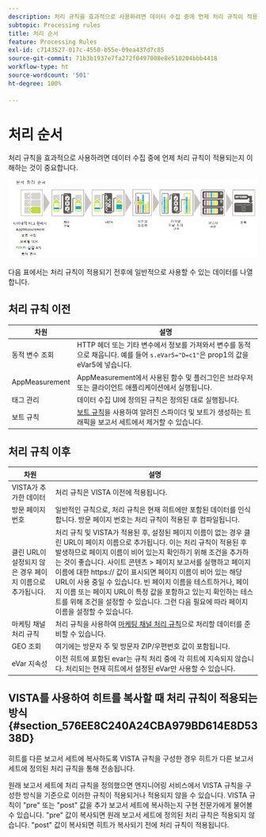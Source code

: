 ```yaml
---
description: 처리 규칙을 효과적으로 사용하려면 데이터 수집 중에 언제 처리 규칙이 적용되는지 이해하는 것이 중요합니다.
subtopic: Processing rules
title: 처리 순서
feature: Processing Rules
exl-id: c7143527-017c-4550-b55e-09ea437d7c85
source-git-commit: 71b3b1937e7fa272f0497008e8e510204bbb4418
workflow-type: ht
source-wordcount: '501'
ht-degree: 100%

---
```


# 처리 순서

처리 규칙을 효과적으로 사용하려면 데이터 수집 중에 언제 처리 규칙이 적용되는지 이해하는 것이 중요합니다.

![](assets/analytics_processing_order_test.png)

다음 표에서는 처리 규칙이 적용되기 전후에 일반적으로 사용할 수 있는 데이터를 나열합니다.

## 처리 규칙 이전

| 차원 | 설명 |
|--- |--- |
| 동적 변수 조회 | HTTP 헤더 또는 기타 변수에서 정보를 가져와서 변수를 동적으로 채웁니다. 예를 들어 `s.eVar5="D=c1"`은 prop1의 값을 eVar5에 넣습니다. |
| AppMeasurement | AppMeasurement에서 사용된 함수 및 플러그인은 브라우저 또는 클라이언트 애플리케이션에서 실행됩니다. |
| 태그 관리 | 데이터 수집 UI에 정의된 규칙은 정의된 대로 실행됩니다. |
| 보트 규칙 | [보트 규칙](/help/admin/admin/bot-removal/bot-rules.md)을 사용하여 알려진 스파이더 및 보트가 생성하는 트래픽을 보고서 세트에서 제거할 수 있습니다. |

## 처리 규칙 이후

| 차원 | 설명 |
|--- |--- |
| VISTA가 추가한 데이터 | 처리 규칙은 VISTA 이전에 적용됩니다. |
| 방문 페이지 번호 | 일반적인 규칙으로, 처리 규칙은 현재 히트에만 포함된 데이터를 인식합니다. 방문 페이지 번호는 처리 규칙이 적용된 후 컴파일됩니다. |
| 클린 URL이 설정되지 않은 경우 페이지 이름으로 추가됩니다. | 처리 규칙 및 VISTA가 적용된 후, 설정된 페이지 이름이 없는 경우 클린 URL이 페이지 이름으로 추가됩니다. 이는 처리 규칙이 적용된 후 발생하므로 페이지 이름이 비어 있는지 확인하기 위해 조건을 추가하는 것이 좋습니다.  사이트 콘텐츠 > 페이지 보고서를 실행하고 페이지 이름에 대한 https:// 값이 표시되면 페이지 이름이 비어 있는 해당 URL이 사용 중일 수 있습니다.  빈 페이지 이름을 테스트하거나, 페이지 이름 또는 페이지 URL이 특정 값을 포함하고 있는지 확인하는 테스트를 위해 조건을 설정할 수 있습니다. 그런 다음 필요에 따라 페이지 이름을 설정할 수 있습니다. |
| 마케팅 채널 처리 규칙 | 처리 규칙을 사용하여 [마케팅 채널 처리 규칙](https://experienceleague.adobe.com/docs/analytics/components/marketing-channels/c-rules.html)으로 처리할 데이터를 준비할 수 있습니다. |
| GEO 조회 | 여기에는 방문자 주 및 방문자 ZIP/우편번호 값이 포함됩니다. |
| eVar 지속성 | 이전 히트에 포함된 evar는 규칙 처리 중에 각 히트에 지속되지 않습니다. 처리되는 현재 히트에서 설정된 eVar만 사용할 수 있습니다. |

## VISTA를 사용하여 히트를 복사할 때 처리 규칙이 적용되는 방식 {#section_576EE8C240A24CBA979BD614E8D5338D}

히트를 다른 보고서 세트에 복사하도록 VISTA 규칙을 구성한 경우 히트가 다른 보고서 세트에 정의된 처리 규칙을 통해 전송됩니다.

원래 보고서 세트에 처리 규칙을 정의했으면 엔지니어링 서비스에서 VISTA 규칙을 구성한 방식을 기준으로 이러한 규칙이 적용되거나 적용되지 않을 수 있습니다. VISTA 규칙이 &quot;pre&quot; 또는 &quot;post&quot; 값을 추가 보고서 세트에 복사하는지 구현 전문가에게 물어볼 수 있습니다. &quot;pre&quot; 값이 복사되면 원래 보고서 세트에 정의된 처리 규칙은 적용되지 않습니다. &quot;post&quot; 값이 복사되면 히트가 복사되기 전에 처리 규칙이 적용됩니다.
